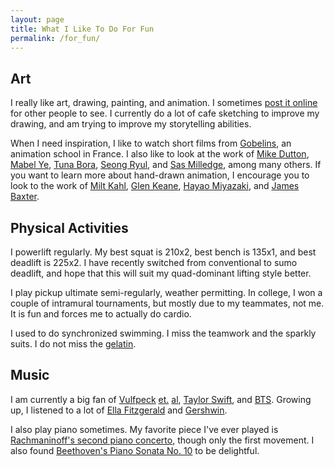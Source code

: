 ```yaml
---
layout: page
title: What I Like To Do For Fun
permalink: /for_fun/
---
```


## Art

I really like art, drawing, painting, and animation. I sometimes [post it online](https://www.instagram.com/itsalilstrange/) for other people to see. I currently do a lot of cafe sketching to improve my drawing, and am trying to improve my storytelling abilities.

When I need inspiration, I like to watch short films from [Gobelins](https://www.youtube.com/user/gobelins), an animation school in France. I also like to look at the work of [Mike Dutton](https://www.instagram.com/duttonart/), [Mabel Ye](https://www.instagram.com/mobblele/), [Tuna Bora](https://www.instagram.com/tunamunaluna/), [Seong Ryul](https://www.instagram.com/sseongryul/), and [Sas Milledge](https://www.instagram.com/sasmilledge/), among many others. If you want to learn more about hand-drawn animation, I encourage you to look to the work of [Milt Kahl](https://en.wikipedia.org/wiki/Milt_Kahl), [Glen Keane](https://en.wikipedia.org/wiki/Glen_Keane), [Hayao Miyazaki](https://en.wikipedia.org/wiki/Hayao_Miyazaki), and [James Baxter](https://en.wikipedia.org/wiki/James_Baxter_(animator)).

## Physical Activities

I powerlift regularly. My best squat is 210x2, best bench is 135x1, and best deadlift is 225x2. I have recently switched from conventional to sumo deadlift, and hope that this will suit my quad-dominant lifting style better.

I play pickup ultimate semi-regularly, weather permitting. In college, I won a couple of intramural tournaments, but mostly due to my teammates, not me. It is fun and forces me to actually do cardio.

I used to do synchronized swimming. I miss the teamwork and the sparkly suits. I do not miss the [gelatin](https://www.youtube.com/watch?v=tljtD49-b2o).

## Music

I am currently a big fan of [Vulfpeck](https://www.youtube.com/channel/UCtWuB1D_E3mcyYThA9iKggQ) [et.](https://www.youtube.com/channel/UCImcy57uN-d25Uy7pRP8N3A) [al](https://www.youtube.com/c/CoryWongMusic), [Taylor Swift](https://www.youtube.com/channel/UCqECaJ8Gagnn7YCbPEzWH6g), and [BTS](https://www.youtube.com/playlist?list=PL_Cqw69_m_yz4JcOfmZb2IDWwIuej1xfN). Growing up, I listened to a lot of [Ella Fitzgerald](https://www.youtube.com/c/ellafitzgerald) and [Gershwin](https://www.youtube.com/watch?v=Rg-kugyJTfg).

I also play piano sometimes. My favorite piece I've ever played is [Rachmaninoff's second piano concerto](https://www.youtube.com/watch?v=u9QLiefnoDE), though only the first movement. I also found [Beethoven's Piano Sonata No. 10](https://www.youtube.com/watch?v=25BCBH9tNaw) to be delightful.




